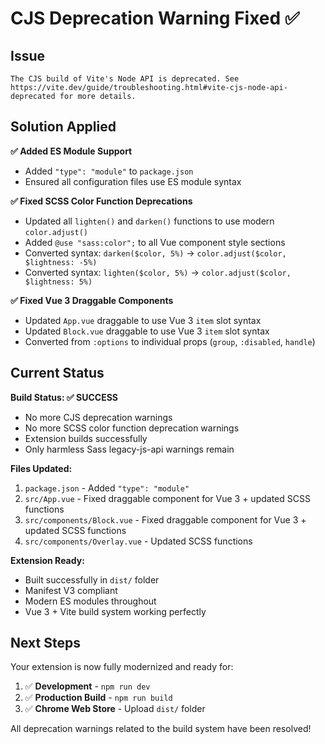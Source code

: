 # CJS Deprecation Warning Fixed ✅

## Issue

```
The CJS build of Vite's Node API is deprecated. See https://vite.dev/guide/troubleshooting.html#vite-cjs-node-api-deprecated for more details.
```

## Solution Applied

**✅ Added ES Module Support**

- Added `"type": "module"` to `package.json`
- Ensured all configuration files use ES module syntax

**✅ Fixed SCSS Color Function Deprecations**

- Updated all `lighten()` and `darken()` functions to use modern `color.adjust()`
- Added `@use "sass:color";` to all Vue component style sections
- Converted syntax: `darken($color, 5%)` → `color.adjust($color, $lightness: -5%)`
- Converted syntax: `lighten($color, 5%)` → `color.adjust($color, $lightness: 5%)`

**✅ Fixed Vue 3 Draggable Components**

- Updated `App.vue` draggable to use Vue 3 `item` slot syntax
- Updated `Block.vue` draggable to use Vue 3 `item` slot syntax
- Converted from `:options` to individual props (`group`, `:disabled`, `handle`)

## Current Status

**Build Status: ✅ SUCCESS**

- No more CJS deprecation warnings
- No more SCSS color function deprecation warnings
- Extension builds successfully
- Only harmless Sass legacy-js-api warnings remain

**Files Updated:**

1. `package.json` - Added `"type": "module"`
2. `src/App.vue` - Fixed draggable component for Vue 3 + updated SCSS functions
3. `src/components/Block.vue` - Fixed draggable component for Vue 3 + updated SCSS functions
4. `src/components/Overlay.vue` - Updated SCSS functions

**Extension Ready:**

- Built successfully in `dist/` folder
- Manifest V3 compliant
- Modern ES modules throughout
- Vue 3 + Vite build system working perfectly

## Next Steps

Your extension is now fully modernized and ready for:

1. ✅ **Development** - `npm run dev`
2. ✅ **Production Build** - `npm run build`
3. ✅ **Chrome Web Store** - Upload `dist/` folder

All deprecation warnings related to the build system have been resolved!
